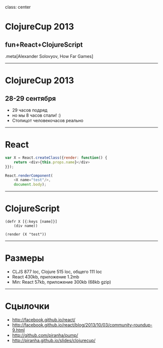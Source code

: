 class: center

# ClojureCup 2013

## fun+React+ClojureScript

.meta[Alexander Solovyov, How Far Games]

---

# ClojureCup 2013

## 28-29 сентября

- 29 часов подряд
- но мы 8 часов спали! :)
- Стопицот человекочасов реально

---

# React

```javascript
var X = React.createClass({render: function() {
    return <div>{this.props.name}</div>
}});

React.renderComponent(
    <X name="test"/>,
    document.body);
```

---

# ClojureScript

```
(defr X [{:keys [name]}]
    (div name))

(render (X "test"))
```

---

# Размеры

- CLJS 877 loc, Clojure 515 loc, общего 111 loc
- React 430kb, приложение 1.2mb
- Min: React 57kb, приложение 300kb (68kb gzip)
    
---

# Сцылочки

- http://facebook.github.io/react/
- http://facebook.github.io/react/blog/2013/10/03/community-roundup-9.html
- http://github.com/piranha/pump/
- http://piranha.github.io/slides/clojurecup/

